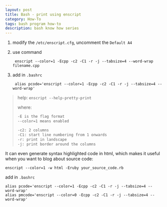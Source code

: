 ```yaml
---
layout: post
title: Bash - print using enscript
category: How-To
tags: bash program how-to
description: bash know how series
---
```


1. modify the `/etc/enscript.cfg`, uncomment the `Default A4`

2. use command

		enscript --color=1 -Ecpp -c2 -C1 -r -j --tabsize=4 --word-wrap filename.cpp

3. add in `.bashrc`

		alias pcode='enscript --color=1 -Ecpp -c2 -C1 -r -j --tabsize=4 --word-wrap'


> help: `enscript --help-pretty-print`
>
> where:
> ```sh
> -E is the flag format
> --color=1 means enabled
>
> -c2: 2 columns
> -C1: start line numbering from 1 onwards
> -r: print in landscape
> -j: print border around the columns
> ```

It can even generate syntax highlighted code in html, which makes it useful when you want to blog about source code:

	enscript --color=1 -w html -Eruby your_source_code.rb

add in `.bashrc`
	
	alias pcode='enscript --color=1 -Ecpp -c2 -C1 -r -j --tabsize=4 --word-wrap'
	alias pmcode='enscript --color=0 -Ecpp -c2 -C1 -r -j --tabsize=4 --word-wrap'